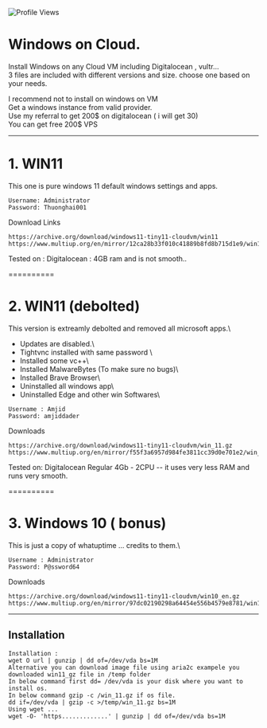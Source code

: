 ![Profile Views](https://github-readme-stats.vercel.app/api?username=amjiddader&show_icons=true&count_private=true&include_all_commits=true&custom_title=Profile%20Views)


# Windows on Cloud.

Install Windows on any Cloud VM including Digitalocean , vultr... \
3 files are included with different versions and size. choose one based on your needs.

I recommend not to install on windows on VM  \
Get a windows instance from valid provider. \
Use my referral to get 200$ on digitalocean ( i will get 30)\
You can get free 200$ VPS

---------------------------------------------------------------
# 1. WIN11
This one is pure windows 11 default windows settings and apps.
```
Username: Administrator
Password: Thuonghai001
```
Download Links
```
https://archive.org/download/windows11-tiny11-cloudvm/win11 
https://www.multiup.org/en/mirror/12ca28b33f010c41889b8fd8b715d1e9/win11
```
Tested on : Digitalocean : 4GB ram and is not smooth..

==========

# 2.  WIN11 (debolted) 
This version is extreamly debolted and removed all microsoft apps.\
- Updates are disabled.\
- Tightvnc installed with same password \
- Installed some vc++\
- Installed MalwareBytes (To make sure no bugs)\
- Installed Brave Browser\
- Uninstalled all windows app\ 
- Uninstalled Edge and other win Softwares\
```
Username : Amjid 
Password: amjiddader
```

Downloads
```
https://archive.org/download/windows11-tiny11-cloudvm/win_11.gz 
https://www.multiup.org/en/mirror/f55f3a6957d984fe3811cc39d0e701e2/win_11.gz
```

Tested on: Digitalocean Regular 4Gb - 2CPU -- it uses very less RAM and runs very smooth.

==========
# 3. Windows 10 ( bonus)
This is just a copy of whatuptime ... credits to them.\
```
Username : Administrator
Password: P@ssword64
```

Downloads
```
https://archive.org/download/windows11-tiny11-cloudvm/win10_en.gz 
https://www.multiup.org/en/mirror/97dc02190298a64454e556b4579e8781/win10_en.gz
```
------------------------
## Installation
```
Installation :
wget O url | gunzip | dd of=/dev/vda bs=1M
Alternative you can download image file using aria2c exampele you downloaded win11_gz file in /temp folder 
In below command first dd= /dev/vda is your disk where you want to install os.
In below command gzip -c /win_11.gz if os file.
dd if=/dev/vda | gzip -c >/temp/win_11.gz bs=1M
Using wget ...
wget -O- 'https.............' | gunzip | dd of=/dev/vda bs=1M
```
